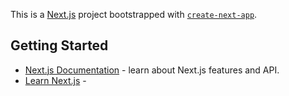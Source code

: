 This is a [Next.js](https://nextjs.org) project bootstrapped with [`create-next-app`](https://nextjs.org/docs/app/api-reference/cli/create-next-app).

## Getting Started

- [Next.js Documentation](https://nextjs.org/docs) - learn about Next.js features and API.
- [Learn Next.js](https://nextjs.org/learn) - 





